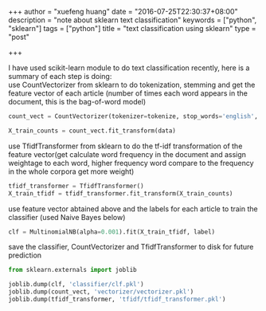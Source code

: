 +++
author = "xuefeng huang"
date = "2016-07-25T22:30:37+08:00"
description = "note about sklearn text classification"
keywords = ["python", "sklearn"]
tags = ["python"]
title = "text classification using sklearn"
type = "post"

+++

I have used scikit-learn module to do text classification recently, here is a summary of each step is doing:  
use CountVectorizer from sklearn to do tokenization, stemming and get the feature  vector of each article (number of times each word appears in the document, this is the bag-of-word model)
```python
count_vect = CountVectorizer(tokenizer=tokenize, stop_words='english', decode_error='replace')

X_train_counts = count_vect.fit_transform(data)
```
use TfidfTransformer from sklearn to do the tf-idf transformation of the feature vector(get calculate word frequency in the document and assign weightage to each word, higher frequency word compare to the frequency in the whole corpora get more weight)  

```python
tfidf_transformer = TfidfTransformer()
X_train_tfidf = tfidf_transformer.fit_transform(X_train_counts)
```
use feature vector abtained above and the labels for each article to train the classifier (used Naive Bayes below)

```python
clf = MultinomialNB(alpha=0.001).fit(X_train_tfidf, label)
```
save the classifier, CountVectorizer and TfidfTransformer to disk for future prediction

```python
from sklearn.externals import joblib

joblib.dump(clf, 'classifier/clf.pkl')
joblib.dump(count_vect, 'vectorizer/vectorizer.pkl')
joblib.dump(tfidf_transformer, 'tfidf/tfidf_transformer.pkl')
```